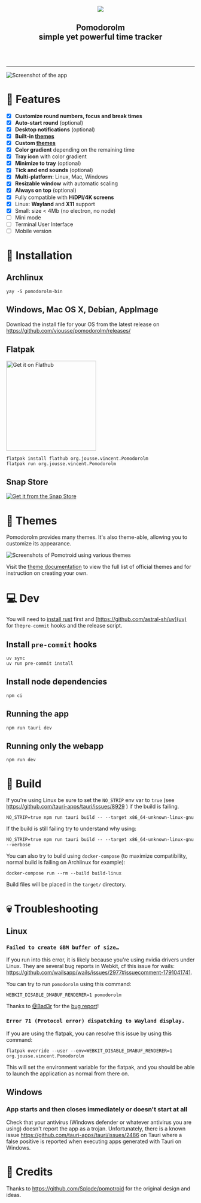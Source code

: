 <!-- logo -->
<p align="center">
  <img src="src-tauri/icons/128x128.png">
</p>

<!-- tag line -->
<h2 align='center'>Pomodorolm<br />simple yet powerful time tracker</h3>
<br/>
<br/>

---

![Screenshot of the app](screenshot.png?)

# 🌟 Features

- [x] **Customize round numbers, focus and break times**
- [x] **Auto-start round** (optional)
- [x] **Desktop notifications** (optional)
- [x] **Built-in [themes](#-themes)**
- [x] **Custom [themes](#-themes)**
- [x] **Color gradient** depending on the remaining time
- [x] **Tray icon** with color gradient
- [x] **Minimize to tray** (optional)
- [x] **Tick and end sounds** (optional)
- [x] **Multi-platform**: Linux, Mac, Windows
- [x] **Resizable window** with automatic scaling
- [x] **Always on top** (optional)
- [x] Fully compatible with **HiDPI/4K screens**
- [x] Linux: **Wayland** and **X11** support
- [x] Small: size < 4Mb (no electron, no node)
- [ ] Mini mode
- [ ] Terminal User Interface
- [ ] Mobile version

# 📘 Installation

## Archlinux

    yay -S pomodorolm-bin

## Windows, Mac OS X, Debian, AppImage

Download the install file for your OS from the latest release on https://github.com/vjousse/pomodorolm/releases/

## Flatpak

<a href="https://flathub.org/apps/org.jousse.vincent.Pomodorolm">
    <img width="240" alt="Get it on Flathub" src="https://flathub.org/api/badge?locale=en"/>
</a>

    flatpak install flathub org.jousse.vincent.Pomodorolm
    flatpak run org.jousse.vincent.Pomodorolm

## Snap Store

[![Get it from the Snap Store](https://snapcraft.io/static/images/badges/en/snap-store-black.svg)](https://snapcraft.io/pomodorolm)

# 🎨 Themes

Pomodorolm provides many themes. It's also theme-able, allowing you to customize its appearance.

![Screenshots of Pomotroid using various themes](./.github/images/pomotroid_themes-preview--914x219.png)

Visit the [theme documentation](./docs/themes/themes.md) to view the full list of official themes and for instruction on creating your own.

# 💻 Dev

You will need to [install rust](https://www.rust-lang.org/tools/install) first and [https://github.com/astral-sh/uv](uv) for the`pre-commit` hooks and the release script.

## Install `pre-commit` hooks

    uv sync
    uv run pre-commit install

## Install node dependencies

    npm ci

## Running the app

    npm run tauri dev

## Running only the webapp

    npm run dev

# 🔨 Build

If you're using Linux be sure to set the `NO_STRIP` env var to `true` (see https://github.com/tauri-apps/tauri/issues/8929 ) if the build is failing.

    NO_STRIP=true npm run tauri build -- --target x86_64-unknown-linux-gnu

If the build is still failing try to understand why using:

    NO_STRIP=true npm run tauri build -- --target x86_64-unknown-linux-gnu --verbose

You can also try to build using `docker-compose` (to maximize compatibility, normal build is failing on Archlinux for example):

    docker-compose run --rm --build build-linux

Build files will be placed in the `target/` directory.

# 💀 Troubleshooting

## Linux

### `Failed to create GBM buffer of size…`

If you run into this error, it is likely because you're using nvidia drivers under Linux. They are several bug reports in Webkit, cf this issue for wails: https://github.com/wailsapp/wails/issues/2977#issuecomment-1791041741.

You can try to run `pomodorolm` using this command:

    WEBKIT_DISABLE_DMABUF_RENDERER=1 pomodorolm

Thanks to [@Bad3r](https://github.com/Bad3r) for the [bug report](https://github.com/vjousse/pomodorolm/issues/62)!

### `Error 71 (Protocol error) dispatching to Wayland display.`

If you are using the flatpak, you can resolve this issue by using this command:

    flatpak override --user --env=WEBKIT_DISABLE_DMABUF_RENDERER=1 org.jousse.vincent.Pomodorolm

This will set the environment variable for the flatpak, and you should be able to launch the application as normal from there on.

## Windows

### App starts and then closes immediately or doesn't start at all

Check that your antivirus (Windows defender or whatever antivirus you are using) doesn't report the app as a trojan. Unfortunately, there is a known issue https://github.com/tauri-apps/tauri/issues/2486 on Tauri where a false positive is reported when executing apps generated with Tauri on Windows.

# 💯 Credits

Thanks to https://github.com/Splode/pomotroid for the original design and ideas.
